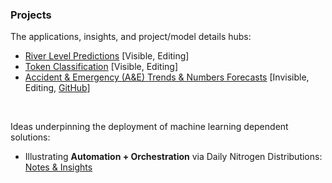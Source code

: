 

<h3>Projects</h3>

The applications, insights, and project/model details hubs:

<ul>
  <li><a href="https://d3h5uy7f3ttkyl.cloudfront.net/index.html">River Level Predictions</a> [Visible, Editing]</li>
  <li><a href="https://d22j2jhm9iagpk.cloudfront.net/index.html">Token Classification</a> [Visible, Editing]</li>
  <li><a href="">Accident & Emergency (A&E) Trends & Numbers Forecasts</a> [Invisible, Editing, <a href="https://github.com/antecedents">GitHub</a>]</li>
</ul>

<br>

Ideas underpinning the deployment of machine learning dependent solutions:

<ul>
  <li>Illustrating <b>Automation + Orchestration</b> via Daily Nitrogen Distributions: <a href="https://d29mim58jd41o6.cloudfront.net/" target="_blank">Notes & Insights</a></li>
</ul>

<br>
<br>

<br>
<br>

<br>
<br>

<br>
<br>

<!--

**Here are some ideas to get you started:**

🙋‍♀️ A short introduction - what is your organization all about?
🌈 Contribution guidelines - how can the community get involved?
👩‍💻 Useful resources - where can the community find your docs? Is there anything else the community should know?
🍿 Fun facts - what does your team eat for breakfast?
🧙 Remember, you can do mighty things with the power of [Markdown](https://docs.github.com/github/writing-on-github/getting-started-with-writing-and-formatting-on-github/basic-writing-and-formatting-syntax)
-->
